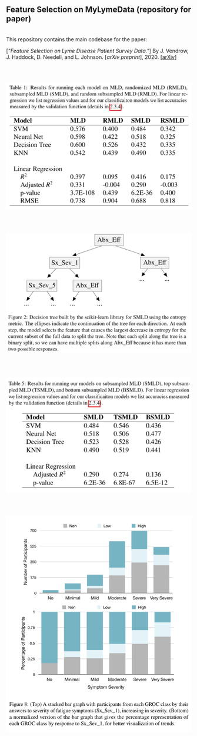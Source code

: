 ## Feature Selection on MyLymeData (repository for paper)

<br/> This repository contains the main codebase for the paper: <br/>

[*"Feature Selection on Lyme Disease Patient Survey Data."*]
By J. Vendrow, J. Haddock, D. Needell, and L. Johnson.
[*arXiv preprint*], 2020. [[arXiv]](https://arxiv.org/abs/2009.09087)

<br /><br />

<p align="center">
<img width="700px" src="https://github.com/jvendrow/Feature-Selection-on-MyLymeData/blob/master/figures/Table_1.png" alt="table_1">
</p>
<br /><br />
<p align="center">
<img width="700px" src="https://github.com/jvendrow/Feature-Selection-on-MyLymeData/blob/master/figures/Figure_2.png" alt="figure_2">
</p>
<br /><br />
<p align="center">
<img width="700px" src="https://github.com/jvendrow/Feature-Selection-on-MyLymeData/blob/master/figures/Table_5.png" alt="table_5">
</p>
<br /><br />
<p align="center">
<img width="700px" src="https://github.com/jvendrow/Feature-Selection-on-MyLymeData/blob/master/figures/Figure_8.png" alt="figure_8">
</p>

